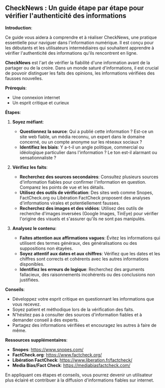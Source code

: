 ## CheckNews : Un guide étape par étape pour vérifier l'authenticité des informations

**Introduction**:

Ce guide vous aidera à comprendre et à réaliser CheckNews, une pratique essentielle pour naviguer dans l'information numérique. Il est conçu pour les débutants et les utilisateurs intermédiaires qui souhaitent apprendre à vérifier l'authenticité des informations qu'ils rencontrent en ligne.

**CheckNews** est l'art de vérifier la fiabilité d'une information avant de la partager ou de la croire. Dans un monde saturé d'informations, il est crucial de pouvoir distinguer les faits des opinions, les informations vérifiées des fausses nouvelles.

**Prérequis**:

* Une connexion internet
* Un esprit critique et curieux

**Étapes**:

1. **Soyez méfiant**: 

   * **Questionnez la source**:  Qui a publié cette information ? Est-ce un site web fiable, un média reconnu, un expert dans le domaine concerné, ou un compte anonyme sur les réseaux sociaux ?
   * **Identifiez les biais**:  Y a-t-il un angle politique, commercial ou idéologique particulier dans l'information ?  Le ton est-il alarmant ou sensationnaliste ?

2. **Vérifiez les faits**:

   * **Recherchez des sources secondaires**:  Consultez plusieurs sources d'information fiables pour confirmer l'information en question. Comparez les points de vue et les détails.
   * **Utilisez des outils de vérification**:  Des sites web comme Snopes, FactCheck.org ou Libération FactCheck proposent des analyses d'informations virales et potentiellement fausses.
   * **Recherchez des images et des vidéos**:  Utilisez des outils de recherche d'images inversées (Google Images, TinEye) pour vérifier l'origine des visuels et s'assurer qu'ils ne sont pas manipulés.

3. **Analysez le contenu**:

   * **Faites attention aux affirmations vagues**:  Évitez les informations qui utilisent des termes généraux, des généralisations ou des suppositions non étayées.
   * **Soyez attentif aux dates et aux chiffres**:  Vérifiez que les dates et les chiffres sont corrects et cohérents avec les autres informations disponibles.
   * **Identifiez les erreurs de logique**:  Recherchez des arguments fallacieux, des raisonnements incohérents ou des conclusions non justifiées.

**Conseils**:

* Développez votre esprit critique en questionnant les informations que vous recevez.
* Soyez patient et méthodique lors de la vérification des faits.
* N'hésitez pas à consulter des sources d'information fiables et à demander conseil à des experts.
* Partagez des informations vérifiées et encouragez les autres à faire de même.

**Ressources supplémentaires**:

* **Snopes**: https://www.snopes.com/
* **FactCheck.org**: https://www.factcheck.org/
* **Libération FactCheck**: https://www.liberation.fr/factcheck/
* **Media Bias/Fact Check**: https://mediabiasfactcheck.com/


En appliquant ces étapes et conseils, vous pourrez devenir un utilisateur plus éclairé et contribuer à la diffusion d'informations fiables sur internet. 



